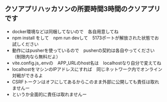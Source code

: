 ## クソアプリハッカソンの所要時間3時間のクソアプリです

* docker環境などは同梱してないので　各自用意してね
* npm install をして　npm run devして　5173ポートが解放された状態でお試しください
* 動作にはpusherを使っているので　pusherの契約は各自やってください（制限内なら無料だよ）
* vite.config.js,.envの　APP_URLのhost名は　localhostなり自分で変えてね
* localhostをマシンのIPアドレスにすれば　同じネットワーク内でオンライン対戦ができるよ
* CSRFトークンはオフにしてあるからこのまま外部に公開しても責任は取れませんー
* というか全面的に責任は取れませんー